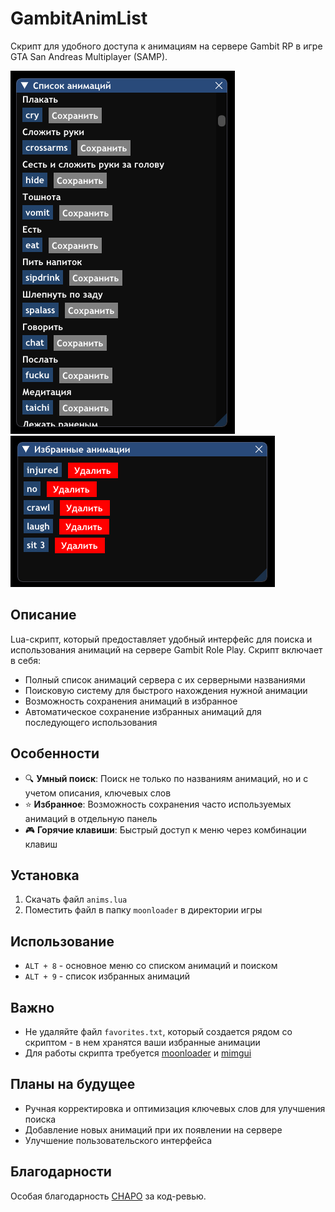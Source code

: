 # GambitAnimList

Скрипт для удобного доступа к анимациям на сервере Gambit RP в игре GTA San Andreas Multiplayer (SAMP).

![Основное меню](img/1.png)
![Избранное](img/2.png)

## Описание

Lua-скрипт, который предоставляет удобный интерфейс для поиска и использования анимаций на сервере Gambit Role Play. Скрипт включает в себя:

- Полный список анимаций сервера с их серверными названиями
- Поисковую систему для быстрого нахождения нужной анимации
- Возможность сохранения анимаций в избранное
- Автоматическое сохранение избранных анимаций для последующего использования

## Особенности

- 🔍 **Умный поиск**: Поиск не только по названиям анимаций, но и с учетом описания, ключевых слов
- ⭐ **Избранное**: Возможность сохранения часто используемых анимаций в отдельную панель
- 🎮 **Горячие клавиши**: Быстрый доступ к меню через комбинации клавиш

## Установка

1. Скачать файл `anims.lua`
2. Поместить файл в папку `moonloader` в директории игры

## Использование

- `ALT + 8` - основное меню со списком анимаций и поиском
- `ALT + 9` - список избранных анимаций

## Важно

- Не удаляйте файл `favorites.txt`, который создается рядом со скриптом - в нем хранятся ваши избранные анимации
- Для работы скрипта требуется [moonloader](https://blast.hk/moonloader) и [mimgui](https://blast.hk/threads/19292/)

## Планы на будущее

- Ручная корректировка и оптимизация ключевых слов для улучшения поиска
- Добавление новых анимаций при их появлении на сервере
- Улучшение пользовательского интерфейса

## Благодарности

Особая благодарность [CHAPO](https://www.blast.hk/members/112329/) за код-ревью.